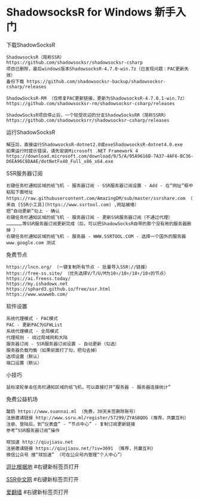 # ShadowsocksR for Windows 新手入门

下载ShadowSocksR

	ShadowsocksR（简称SSR）
	https://github.com/shadowsocksr/shadowsocksr-csharp
	项目已删除，最后windows版本ShadowsocksR-4.7.0-win.7z（已发现问题：PAC更新失效）
	备份下载 https://github.com/shadowsocksr-backup/shadowsocksr-csharp/releases
	
	ShadowSocksR-RM （仅修复PAC更新链接，更新为ShadowsocksR-4.7.0.1-win.7z）
	https://github.com/shadowsocksr-rm/shadowsocksr-csharp/releases
	
	ShadowSocksR项目停止后，一个较受欢迎的分支ShadowSocksRR（简称SSRR）
	https://github.com/shadowsocksrr/shadowsocksr-csharp/releases
	
运行ShadowSocksR

	解压后，直接运行ShadowsocksR-dotnet2.0或exeShadowsocksR-dotnet4.0.exe
	如果运行时提示错误，请先安装Microsoft .NET Framework 4
	https://download.microsoft.com/download/9/5/A/95A9616B-7A37-4AF6-BC36-D6EA96C8DAAE/dotNetFx40_Full_x86_x64.exe
	
SSR服务器订阅

	右键任务栏通知区域的纸飞机 - 服务器订阅 - SSR服务器订阅设置 - Add - 在“网址”框中粘贴下面地址
	https://raw.githubusercontent.com/AmazingDM/sub/master/ssrshare.com （ 来自 [SSR小工具](https://www.ssrtool.com) ,网站被墙）
	把“自动更新”勾上 - 确认
	右键任务栏通知区域的纸飞机 - 服务器订阅 - 更新SSR服务器订阅（不通过代理）
	………………等SSR服务器订阅更新完成（后，可以把ShadowSocksR自带的那个没有用的服务器删掉 ）
	右键任务栏通知区域的纸飞机 - 服务器 - WWW.SSRTOOL.COM - 选择一个国外的服务器
	www.google.com 测试
	
免费节点

	https://lncn.org/ （一键复制所有节点 - 批量导入SSR://链接）
	https://free-ss.site/ （优先选择V/T/U/M为10↑/10↑/10↑/10↑的节点）
	https://ai.freess.today/
	https://my.ishadowx.net
	https://sphard3.github.io/free/ssr.html
	https://www.wuwweb.com/
	
软件设置

	系统代理模式 - PAC模式
	PAC - 更新PAC为GFWList
	系统代理模式 - 全局模式
	代理规则 - 绕过局域网和大陆
	服务器订阅 - SSR服务器订阅设置 - 自动更新（勾选）
	服务器负载均衡（如果前面打了勾，把勾去掉）
	选项设置（默认）
	端口设置（默认）
	
小技巧

	鼠标滚轮单击任务栏通知区域的纸飞机，可以直接打开“服务器 - 服务器连接统计”
	
免费公益机场

	酸奶 https://www.suannai.ml （免费，30天未签删除账号）
	注册邀请链接 http://www.ssru.ml/register/57299/ZYASBQOG (推荐，共赢互利）
	注册、登陆后，到“仪表盘” - “节点中心” - 复制订阅更新链接
	参考“SSR服务器订阅”操作
	
	球加速 http://qiujiasu.net
	注册邀请链接 https://qiujiasu.net/?iv=3691 （推荐，共赢互利）
	微信公众号 搜“球加速” （可在公众号内管理“个人中心”）
	
[逗比根据地](https://doubibackup.com/)	#右键新标签页打开
	
[SSR中文网](https://ssr.tools/)	#右键新标签页打开

[爱翻墙](https://www.ifanqiang.com/)	#右键新标签页打开
	

